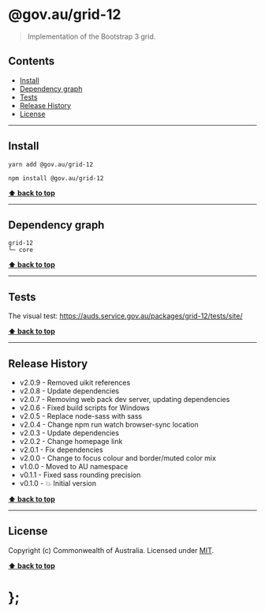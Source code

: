 # @gov.au/grid-12

> Implementation of the Bootstrap 3 grid.

## Contents

- [Install](#install)
- [Dependency graph](#dependency-graph)
- [Tests](#tests)
- [Release History](#release-history)
- [License](#license)

---

## Install

```shell
yarn add @gov.au/grid-12
```

```shell
npm install @gov.au/grid-12
```

**[⬆ back to top](#contents)**

---

## Dependency graph

```shell
grid-12
└─ core
```

**[⬆ back to top](#contents)**

---

## Tests

The visual test: https://auds.service.gov.au/packages/grid-12/tests/site/

**[⬆ back to top](#contents)**

---

## Release History

- v2.0.9 - Removed uikit references
- v2.0.8 - Update dependencies
- v2.0.7 - Removing web pack dev server, updating dependencies
- v2.0.6 - Fixed build scripts for Windows
- v2.0.5 - Replace node-sass with sass
- v2.0.4 - Change npm run watch browser-sync location
- v2.0.3 - Update dependencies
- v2.0.2 - Change homepage link
- v2.0.1 - Fix dependencies
- v2.0.0 - Change to focus colour and border/muted color mix
- v1.0.0 - Moved to AU namespace
- v0.1.1 - Fixed sass rounding precision
- v0.1.0 - 💥 Initial version

**[⬆ back to top](#contents)**

---

## License

Copyright (c) Commonwealth of Australia.
Licensed under [MIT](https://raw.githubusercontent.com/govau/design-system-components/packages/core/master/LICENSE).

**[⬆ back to top](#contents)**

# };
